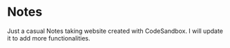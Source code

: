 # Notes
Just a casual Notes taking website created with CodeSandbox. 
I will update it to add more functionalities. 
